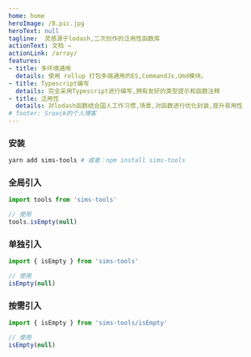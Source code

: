 ```yaml
---
home: home
heroImage: /8.pic.jpg
heroText: null
tagline:  灵感源于lodash,二次创作的泛用性函数库
actionText: 文档 →
actionLink: /array/
features:
- title: 多环境通用
  details: 使用 rollup 打包多端通用的ES,CommandJs,Umd模块。
- title: Typescript编写
  details: 完全采用Typescript进行编写,拥有友好的类型提示和函数注释
- title: 泛用性
  details: 对lodash函数结合国人工作习惯,场景,对函数进行优化封装,提升易用性
# footer: Sroxck的个人博客
--- 
```


### 安装

``` bash
yarn add sims-tools # 或者：npm install sims-tools
```

### 全局引入
``` ts
import tools from 'sims-tools'

// 使用
tools.isEmpty(null)
```

### 单独引入
``` ts
import { isEmpty } from 'sims-tools'

// 使用
isEmpty(null)
```

### 按需引入
``` ts
import { isEmpty } from 'sims-tools/isEmpty'

// 使用
isEmpty(null)
```
